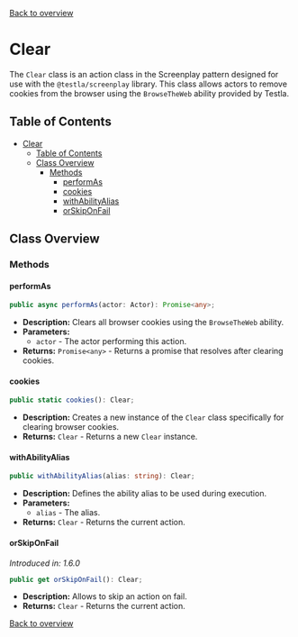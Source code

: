 [Back to overview](../../screenplay_elements.md)

# Clear

The `Clear` class is an action class in the Screenplay pattern designed for use with the `@testla/screenplay` library. This class allows actors to remove cookies from the browser using the `BrowseTheWeb` ability provided by Testla.

## Table of Contents

- [Clear](#clear)
  - [Table of Contents](#table-of-contents)
  - [Class Overview](#class-overview)
    - [Methods](#methods)
      - [performAs](#performas)
      - [cookies](#cookies)
      - [withAbilityAlias](#withabilityalias)
      - [orSkipOnFail](#orskiponfail)

## Class Overview

### Methods

#### performAs

```typescript
public async performAs(actor: Actor): Promise<any>;
```

- **Description:** Clears all browser cookies using the `BrowseTheWeb` ability.
- **Parameters:**
  - `actor` - The actor performing this action.
- **Returns:** `Promise<any>` - Returns a promise that resolves after clearing cookies.

#### cookies

```typescript
public static cookies(): Clear;
```

- **Description:** Creates a new instance of the `Clear` class specifically for clearing browser cookies.
- **Returns:** `Clear` - Returns a new `Clear` instance.

#### withAbilityAlias

```typescript
public withAbilityAlias(alias: string): Clear;
```

- **Description:** Defines the ability alias to be used during execution.
- **Parameters:**
  - `alias` - The alias.
- **Returns:** `Clear` - Returns the current action.

#### orSkipOnFail

*Introduced in: 1.6.0*

```typescript
public get orSkipOnFail(): Clear;
```

- **Description:** Allows to skip an action on fail.
- **Returns:** `Clear` - Returns the current action.

[Back to overview](../../screenplay_elements.md)